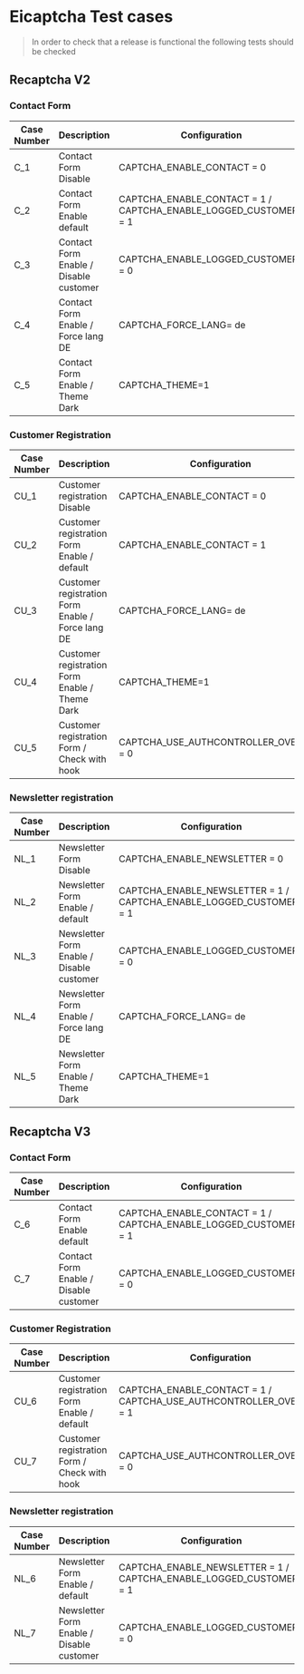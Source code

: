 # Eicaptcha Test cases

> In order to check that a release is functional the following tests should be checked

## Recaptcha V2 

 ### Contact Form
| Case Number | Description                            | Configuration                                                    | Result |  
|-------------|----------------------------------------|------------------------------------------------------------------|--------|
 | C_1         | Contact Form Disable                   | CAPTCHA_ENABLE_CONTACT = 0                                       | OK     |
| C_2         | Contact Form Enable default            | CAPTCHA_ENABLE_CONTACT = 1 / CAPTCHA_ENABLE_LOGGED_CUSTOMERS = 1 | OK     |
| C_3         | Contact Form Enable / Disable customer | CAPTCHA_ENABLE_LOGGED_CUSTOMERS = 0                              | OK     |
| C_4         | Contact Form Enable / Force lang DE    | CAPTCHA_FORCE_LANG= de                                           | OK     |
| C_5         | Contact Form Enable / Theme Dark       | CAPTCHA_THEME=1                                                  | OK     |

### Customer Registration
| Case Number | Description                                       | Configuration                           | Result |  
|-------------|---------------------------------------------------|-----------------------------------------|--------|
| CU_1        | Customer registration Disable                     | CAPTCHA_ENABLE_CONTACT = 0              | OK     |
| CU_2        | Customer registration Form Enable / default       | CAPTCHA_ENABLE_CONTACT = 1              | OK     |
| CU_3        | Customer registration Form Enable / Force lang DE | CAPTCHA_FORCE_LANG= de                  | OK     |
| CU_4        | Customer registration Form Enable / Theme Dark    | CAPTCHA_THEME=1                         | OK     |
| CU_5        | Customer registration Form / Check with hook      | CAPTCHA_USE_AUTHCONTROLLER_OVERRIDE = 0 | OK     |

### Newsletter registration
| Case Number | Description                               | Configuration                                                       | Result |  
|-------------|-------------------------------------------|---------------------------------------------------------------------|--------|
| NL_1        | Newsletter Form Disable                   | CAPTCHA_ENABLE_NEWSLETTER = 0                                       | OK     |
| NL_2        | Newsletter Form Enable / default          | CAPTCHA_ENABLE_NEWSLETTER = 1 / CAPTCHA_ENABLE_LOGGED_CUSTOMERS = 1 | OK     |
| NL_3        | Newsletter Form Enable / Disable customer | CAPTCHA_ENABLE_LOGGED_CUSTOMERS = 0                                 | OK     |
| NL_4        | Newsletter Form Enable / Force lang DE    | CAPTCHA_FORCE_LANG= de                                              | OK     |
| NL_5        | Newsletter Form Enable / Theme Dark       | CAPTCHA_THEME=1                                                     | OK     |


## Recaptcha V3

### Contact Form
| Case Number | Description                            | Configuration                                                    | Result |  
|-------------|----------------------------------------|------------------------------------------------------------------|--------|
| C_6         | Contact Form Enable default            | CAPTCHA_ENABLE_CONTACT = 1 / CAPTCHA_ENABLE_LOGGED_CUSTOMERS = 1 | OK     |
| C_7         | Contact Form Enable / Disable customer | CAPTCHA_ENABLE_LOGGED_CUSTOMERS = 0                              | OK     |

### Customer Registration
| Case Number | Description                                                    | Configuration                                                             | Result |  
|-------------|----------------------------------------------------------------|---------------------------------------------------------------------------|--------|
| CU_6        | Customer registration Form Enable / default                    | CAPTCHA_ENABLE_CONTACT = 1 / CAPTCHA_USE_AUTHCONTROLLER_OVERRIDE = 1      | OK     |
| CU_7        | Customer registration Form / Check with hook                   | CAPTCHA_USE_AUTHCONTROLLER_OVERRIDE = 0                                   | OK     |

### Newsletter registration
| Case Number | Description                               | Configuration                                                       | Result |  
|-------------|-------------------------------------------|---------------------------------------------------------------------|--------|
| NL_6        | Newsletter Form Enable / default          | CAPTCHA_ENABLE_NEWSLETTER = 1 / CAPTCHA_ENABLE_LOGGED_CUSTOMERS = 1 | OK     |
| NL_7        | Newsletter Form Enable / Disable customer | CAPTCHA_ENABLE_LOGGED_CUSTOMERS = 0                                 | OK     |